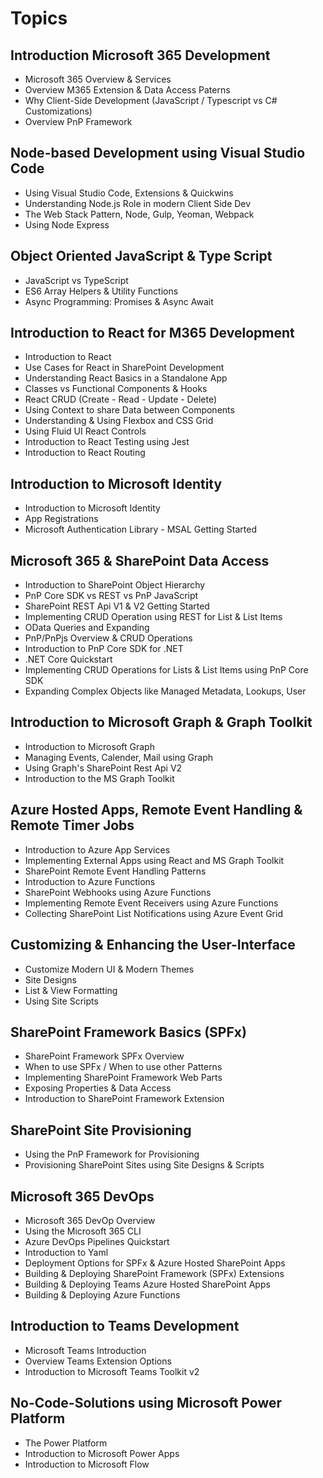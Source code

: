 # Topics

## Introduction Microsoft 365 Development

-   Microsoft 365 Overview & Services
-   Overview M365 Extension & Data Access Paterns
-   Why Client-Side Development (JavaScript / Typescript vs C# Customizations)
-   Overview PnP Framework

## Node-based Development using Visual Studio Code

-   Using Visual Studio Code, Extensions & Quickwins
-   Understanding Node.js Role in modern Client Side Dev
-   The Web Stack Pattern, Node, Gulp, Yeoman, Webpack
-   Using Node Express

## Object Oriented JavaScript & Type Script

-   JavaScript vs TypeScript
-   ES6 Array Helpers & Utility Functions
-   Async Programming: Promises & Async Await

## Introduction to React for M365 Development

-   Introduction to React
-   Use Cases for React in SharePoint Development
-   Understanding React Basics in a Standalone App
-   Classes vs Functional Components & Hooks
-   React CRUD (Create - Read - Update - Delete)
-   Using Context to share Data between Components
-   Understanding & Using Flexbox and CSS Grid
-   Using Fluid UI React Controls
-   Introduction to React Testing using Jest
-   Introduction to React Routing 

## Introduction to Microsoft Identity

-   Introduction to Microsoft Identity
-   App Registrations
-   Microsoft Authentication Library - MSAL Getting Started

## Microsoft 365 & SharePoint Data Access

-   Introduction to SharePoint Object Hierarchy
-   PnP Core SDK vs REST vs PnP JavaScript
-   SharePoint REST Api V1 & V2 Getting Started
-   Implementing CRUD Operation using REST for List & List Items
-   OData Queries and Expanding
-   PnP/PnPjs Overview & CRUD Operations
-   Introduction to PnP Core SDK for .NET
-   .NET Core Quickstart
-   Implementing CRUD Operations for Lists & List Items using PnP Core SDK
-   Expanding Complex Objects like Managed Metadata, Lookups, User

## Introduction to Microsoft Graph & Graph Toolkit

-  Introduction to Microsoft Graph
-  Managing Events, Calender, Mail using Graph
-  Using Graph's SharePoint Rest Api V2
-  Introduction to the MS Graph Toolkit

## Azure Hosted Apps, Remote Event Handling & Remote Timer Jobs

-   Introduction to Azure App Services
-   Implementing External Apps using React and MS Graph Toolkit
-   SharePoint Remote Event Handling Patterns
-   Introduction to Azure Functions
-   SharePoint Webhooks using Azure Functions
-   Implementing Remote Event Receivers using Azure Functions
-   Collecting SharePoint List Notifications using Azure Event Grid

## Customizing & Enhancing the User-Interface

-   Customize Modern UI & Modern Themes
-   Site Designs
-   List & View Formatting
-   Using Site Scripts

## SharePoint Framework Basics (SPFx)

-   SharePoint Framework SPFx Overview
-   When to use SPFx / When to use other Patterns
-   Implementing SharePoint Framework Web Parts
-   Exposing Properties & Data Access
-   Introduction to SharePoint Framework Extension

## SharePoint Site Provisioning 

-   Using the PnP Framework for Provisioning
-   Provisioning SharePoint Sites using Site Designs & Scripts

## Microsoft 365 DevOps

-   Microsoft 365 DevOp Overview
-   Using the Microsoft 365 CLI
-   Azure DevOps Pipelines Quickstart
-   Introduction to Yaml
-   Deployment Options for SPFx & Azure Hosted SharePoint Apps
-   Building & Deploying SharePoint Framework (SPFx) Extensions
-   Building & Deploying Teams Azure Hosted SharePoint Apps
-   Building & Deploying Azure Functions

## Introduction to Teams Development

-   Microsoft Teams Introduction
-   Overview Teams Extension Options
-   Introduction to Microsoft Teams Toolkit v2

## No-Code-Solutions using Microsoft Power Platform

-   The Power Platform
-   Introduction to Microsoft Power Apps
-   Introduction to Microsoft Flow
